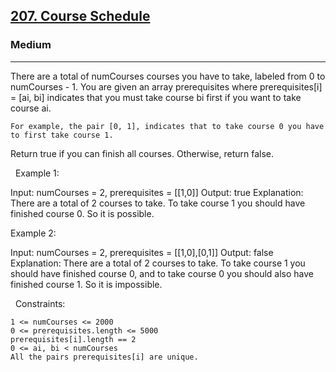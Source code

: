 <h2><a href="https://leetcode.com/problems/course-schedule/">207. Course Schedule</a></h2><h3>Medium</h3><hr>There are a total of numCourses courses you have to take, labeled from 0 to numCourses - 1. You are given an array prerequisites where prerequisites[i] = [ai, bi] indicates that you must take course bi first if you want to take course ai.


	For example, the pair [0, 1], indicates that to take course 0 you have to first take course 1.


Return true if you can finish all courses. Otherwise, return false.

 
Example 1:

Input: numCourses = 2, prerequisites = [[1,0]]
Output: true
Explanation: There are a total of 2 courses to take. 
To take course 1 you should have finished course 0. So it is possible.


Example 2:

Input: numCourses = 2, prerequisites = [[1,0],[0,1]]
Output: false
Explanation: There are a total of 2 courses to take. 
To take course 1 you should have finished course 0, and to take course 0 you should also have finished course 1. So it is impossible.


 
Constraints:


	1 <= numCourses <= 2000
	0 <= prerequisites.length <= 5000
	prerequisites[i].length == 2
	0 <= ai, bi < numCourses
	All the pairs prerequisites[i] are unique.

